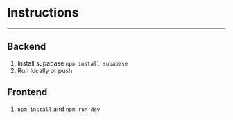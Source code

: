 # Instructions

---

## Backend

1. Install supabase `npm install supabase`
2. Run locally or push

## Frontend

1. `npm install` and `npm run dev`
